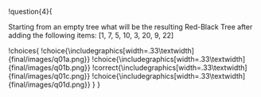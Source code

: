 !question{4}{

Starting from an empty tree what will be the resulting Red-Black Tree after adding the following items: [1, 7, 5, 10, 3, 20, 9, 22]

!choices{
 !choice{\includegraphics[width=.33\textwidth]{final/images/q01a.png}}
 !choice{\includegraphics[width=.33\textwidth]{final/images/q01b.png}}
 !correct{\includegraphics[width=.33\textwidth]{final/images/q01c.png}}
 !choice{\includegraphics[width=.33\textwidth]{final/images/q01d.png}}
}
}
